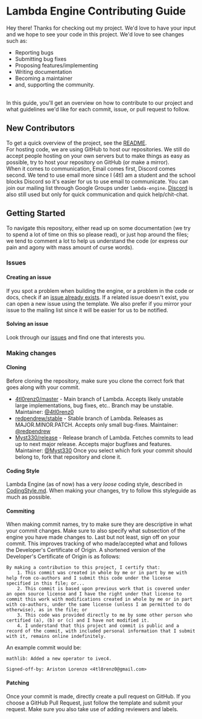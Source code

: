 # Lambda Engine Contributing Guide
Hey there! Thanks for checking out my project. We'd love to have your input and we hope to see your code in this project. We'd love to see changes such as:
 - Reporting bugs
 - Submitting bug fixes
 - Proposing features/implementing
 - Writing documentation
 - Becoming a maintainer
 - and, supporting the community.
<br>
In this guide, you'll get an overview on how to contribute to our project and what guidelines we'd like for each commit, issue, or pull request to follow.

## New Contributors
To get a quick overview of the project, see the [README](https://github.com/4tl0renz0/lambda-engine#README). 
<br>
For hosting code, we are using GitHub to host our repositories. We still do accept people hosting on your own servers but to make things as easy as possible, try to host your repository on GitHub (or make a mirror).
<br>
When it comes to communication, Email comes first, Discord comes second. We tend to use email more since I (4tl) am a student and the school blocks Discord so it's easier for us to use email to communicate. You can join our mailing list through Google Groups under `lambda-engine`. [Discord](https://discord.gg/65fmUzsKkG) is also still used but only for quick communication and quick help/chit-chat.

## Getting Started
To navigate this repository, either read up on some documentation (we try to spend a lot of time on this so please read), or just hop around the files; we tend to comment a lot to help us understand the code (or express our pain and agony with mass amount of curse words).

### Issues

#### Creating an issue
If you spot a problem when building the engine, or a problem in the code or docs, check if an [issue already exists](https://github.com/4tl0renz0/lambda-engine/issues). If a related issue doesn't exist, you can open a new issue using the template. We also prefer if you mirror your issue to the mailing list since it will be easier for us to be notified.

#### Solving an issue
Look through our [issues](https://github.com/4tl0renz0/lambda-engine/issues) and find one that interests you. 

### Making changes

#### Cloning
Before cloning the repository, make sure you clone the correct fork that goes along with your commit.
 - [4tl0renz0/master](https://github.com/4tl0renz0/lambda-engine) - Main branch of Lambda. Accepts likely unstable large implementations, bug fixes, etc.. Branch may be unstable. Maintainer: [@4tl0renz0](https://github.com/4tl0renz0)
 - [redpendrew/stable](https://github.com/redpendrew/lambda-engine) - Stable branch of Lambda. Releases as MAJOR.MINOR.PATCH. Accepts only small bug-fixes. Maintainer: [@redpendrew](https://github.com/redpendrew)
 - [Myst330/release](https://github.com/Myst330/lambda-engine) - Release branch of Lambda. Fetches commits to lead up to next major release. Accepts major bugfixes and features. Maintainer: [@Myst330](https://github.com/Myst330)
Once you select which fork your commit should belong to, fork that repository and clone it.

#### Coding Style
Lambda Engine (as of now) has a very *loose* coding style, described in [CodingStyle.md](https://github.com/4tl0renz0/lambda-engine/blob/main/docs/CodingStyle.md). When making your changes, try to follow this styleguide as much as possible.

#### Commiting
When making commit names, try to make sure they are descriptive in what your commit changes. Make sure to also specify what subsection of the engine you have made changes to. Last but not least, sign off on your commit. This improves tracking of who made/accepted what and follows the Developer's Certificate of Origin. A shortened version of the Developer's Certificate of Origin is as follows:
```
By making a contribution to this project, I certify that:
	1. This commit was created in whole by me or in part by me with help from co-authors and I submit this code under the license specified in this file; or...
	2. This commit is based upon previous work that is covered under an open source license and I have the right under that license to commit this work with modifications created in whole by me or in part with co-authors, under the same license (unless I am permitted to do otherwise), as in the file; or
	3. This code was provided directly to me by some other person who certified (a), (b) or (c) and I have not modified it.
	4. I understand that this project and commit is public and a record of the commit, with included personal information that I submit with it, remains online indefinitely.
```
An example commit would be:
```
mathlib: Added a new operator to ivec4.

Signed-off-by: Ariston Lorenzo <4tl0renz0@gmail.com>
```

#### Patching
Once your commit is made, directly create a pull request on GitHub. If you choose a GitHub Pull Request, just follow the template and submit your request. Make sure you also take use of adding reviewers and labels.
